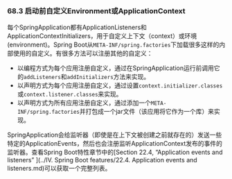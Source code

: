 ### 68.3 启动前自定义Environment或ApplicationContext

每个SpringApplication都有ApplicationListeners和ApplicationContextInitializers，用于自定义上下文（context）或环境(environment)。Spring Boot从`META-INF/spring.factories`下加载很多这样的内部使用的自定义。有很多方法可以注册其他的自定义：

* 以编程方式为每个应用注册自定义，通过在SpringApplication运行前调用它的`addListeners`和`addInitializers`方法来实现。
* 以声明方式为每个应用注册自定义，通过设置`context.initializer.classes`或`context.listener.classes`来实现。
* 以声明方式为所有应用注册自定义，通过添加一个`META-INF/spring.factories`并打包成一个jar文件（该应用将它作为一个库）来实现。

SpringApplication会给监听器（即使是在上下文被创建之前就存在的）发送一些特定的ApplicationEvents，然后也会注册监听ApplicationContext发布的事件的监听器。查看Spring Boot特性章节中的[Section 22.4, “Application events and listeners” ](../IV. Spring Boot features/22.4. Application events and listeners.md)可以获取一个完整列表。
